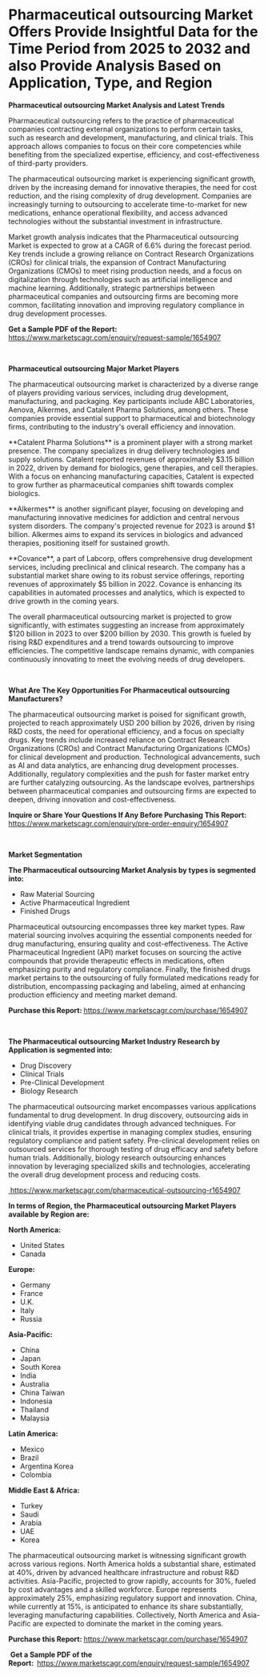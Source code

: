 <p><h1>Pharmaceutical outsourcing Market Offers Provide Insightful Data for the Time Period from 2025 to 2032 and also Provide Analysis Based on Application, Type, and Region</h1></p><p><strong>Pharmaceutical outsourcing Market Analysis and Latest Trends</strong></p>
<p><p>Pharmaceutical outsourcing refers to the practice of pharmaceutical companies contracting external organizations to perform certain tasks, such as research and development, manufacturing, and clinical trials. This approach allows companies to focus on their core competencies while benefiting from the specialized expertise, efficiency, and cost-effectiveness of third-party providers.</p><p>The pharmaceutical outsourcing market is experiencing significant growth, driven by the increasing demand for innovative therapies, the need for cost reduction, and the rising complexity of drug development. Companies are increasingly turning to outsourcing to accelerate time-to-market for new medications, enhance operational flexibility, and access advanced technologies without the substantial investment in infrastructure.</p><p>Market growth analysis indicates that the Pharmaceutical outsourcing Market is expected to grow at a CAGR of 6.6% during the forecast period. Key trends include a growing reliance on Contract Research Organizations (CROs) for clinical trials, the expansion of Contract Manufacturing Organizations (CMOs) to meet rising production needs, and a focus on digitalization through technologies such as artificial intelligence and machine learning. Additionally, strategic partnerships between pharmaceutical companies and outsourcing firms are becoming more common, facilitating innovation and improving regulatory compliance in drug development processes.</p></p>
<p><strong>Get a Sample PDF of the Report:&nbsp;</strong> <a href="https://www.marketscagr.com/enquiry/request-sample/1654907?utm_campaign=3265&utm_medium=2&utm_source=Github&utm_content=ia&utm_term=16042025&utm_id=pharmaceutical-outsourcing">https://www.marketscagr.com/enquiry/request-sample/1654907</a></p>
<p>&nbsp;</p>
<p><strong>Pharmaceutical outsourcing Major Market Players</strong></p>
<p><p>The pharmaceutical outsourcing market is characterized by a diverse range of players providing various services, including drug development, manufacturing, and packaging. Key participants include ABC Laboratories, Aenova, Alkermes, and Catalent Pharma Solutions, among others. These companies provide essential support to pharmaceutical and biotechnology firms, contributing to the industry's overall efficiency and innovation.</p><p>**Catalent Pharma Solutions** is a prominent player with a strong market presence. The company specializes in drug delivery technologies and supply solutions. Catalent reported revenues of approximately $3.15 billion in 2022, driven by demand for biologics, gene therapies, and cell therapies. With a focus on enhancing manufacturing capacities, Catalent is expected to grow further as pharmaceutical companies shift towards complex biologics.</p><p>**Alkermes** is another significant player, focusing on developing and manufacturing innovative medicines for addiction and central nervous system disorders. The company's projected revenue for 2023 is around $1 billion. Alkermes aims to expand its services in biologics and advanced therapies, positioning itself for sustained growth.</p><p>**Covance**, a part of Labcorp, offers comprehensive drug development services, including preclinical and clinical research. The company has a substantial market share owing to its robust service offerings, reporting revenues of approximately $5 billion in 2022. Covance is enhancing its capabilities in automated processes and analytics, which is expected to drive growth in the coming years.</p><p>The overall pharmaceutical outsourcing market is projected to grow significantly, with estimates suggesting an increase from approximately $120 billion in 2023 to over $200 billion by 2030. This growth is fueled by rising R&D expenditures and a trend towards outsourcing to improve efficiencies. The competitive landscape remains dynamic, with companies continuously innovating to meet the evolving needs of drug developers.</p></p>
<p>&nbsp;</p>
<p><strong>What Are The Key Opportunities For Pharmaceutical outsourcing Manufacturers?</strong></p>
<p><p>The pharmaceutical outsourcing market is poised for significant growth, projected to reach approximately USD 200 billion by 2026, driven by rising R&D costs, the need for operational efficiency, and a focus on specialty drugs. Key trends include increased reliance on Contract Research Organizations (CROs) and Contract Manufacturing Organizations (CMOs) for clinical development and production. Technological advancements, such as AI and data analytics, are enhancing drug development processes. Additionally, regulatory complexities and the push for faster market entry are further catalyzing outsourcing. As the landscape evolves, partnerships between pharmaceutical companies and outsourcing firms are expected to deepen, driving innovation and cost-effectiveness.</p></p>
<p><strong>Inquire or Share Your Questions If Any Before Purchasing This Report:</strong> <a href="https://www.marketscagr.com/enquiry/pre-order-enquiry/1654907?utm_campaign=3265&utm_medium=2&utm_source=Github&utm_content=ia&utm_term=16042025&utm_id=pharmaceutical-outsourcing">https://www.marketscagr.com/enquiry/pre-order-enquiry/1654907</a></p>
<p>&nbsp;</p>
<p><strong>Market Segmentation</strong></p>
<p><strong>The Pharmaceutical outsourcing Market Analysis by types is segmented into:</strong></p>
<p><ul><li>Raw Material Sourcing</li><li>Active Pharmaceutical Ingredient</li><li>Finished Drugs</li></ul></p>
<p><p>Pharmaceutical outsourcing encompasses three key market types. Raw material sourcing involves acquiring the essential components needed for drug manufacturing, ensuring quality and cost-effectiveness. The Active Pharmaceutical Ingredient (API) market focuses on sourcing the active compounds that provide therapeutic effects in medications, often emphasizing purity and regulatory compliance. Finally, the finished drugs market pertains to the outsourcing of fully formulated medications ready for distribution, encompassing packaging and labeling, aimed at enhancing production efficiency and meeting market demand.</p></p>
<p><strong>Purchase this Report:&nbsp;</strong><a href="https://www.marketscagr.com/purchase/1654907?utm_campaign=3265&utm_medium=2&utm_source=Github&utm_content=ia&utm_term=16042025&utm_id=pharmaceutical-outsourcing">https://www.marketscagr.com/purchase/1654907</a></p>
<p>&nbsp;</p>
<p><strong>The Pharmaceutical outsourcing Market Industry Research by Application is segmented into:</strong></p>
<p><ul><li>Drug Discovery</li><li>Clinical Trials</li><li>Pre-Clinical Development</li><li>Biology Research</li></ul></p>
<p><p>The pharmaceutical outsourcing market encompasses various applications fundamental to drug development. In drug discovery, outsourcing aids in identifying viable drug candidates through advanced techniques. For clinical trials, it provides expertise in managing complex studies, ensuring regulatory compliance and patient safety. Pre-clinical development relies on outsourced services for thorough testing of drug efficacy and safety before human trials. Additionally, biology research outsourcing enhances innovation by leveraging specialized skills and technologies, accelerating the overall drug development process and reducing costs.</p></p>
<p><a href="https://www.marketscagr.com/pharmaceutical-outsourcing-r1654907?utm_campaign=3265&utm_medium=2&utm_source=Github&utm_content=ia&utm_term=16042025&utm_id=pharmaceutical-outsourcing">&nbsp;https://www.marketscagr.com/pharmaceutical-outsourcing-r1654907</a></p>
<p><strong>In terms of Region, the Pharmaceutical outsourcing Market Players available by Region are:</strong></p>
<p>
    <p> <strong> North America: </strong>
        <ul>
            <li>United States</li>
            <li>Canada</li>
        </ul>
        </p> 
    <p> <strong> Europe: </strong>
        <ul>
            <li>Germany</li>
            <li>France</li>
            <li>U.K.</li>
            <li>Italy</li>
            <li>Russia</li>
        </ul>
        </p> 
    <p> <strong> Asia-Pacific: </strong>
        <ul>
            <li>China</li>
            <li>Japan</li>
            <li>South Korea</li>
            <li>India</li>
            <li>Australia</li>
            <li>China Taiwan</li>
            <li>Indonesia</li>
            <li>Thailand</li>
            <li>Malaysia</li>
        </ul>
        </p> 
    <p> <strong> Latin America: </strong>
        <ul>
            <li>Mexico</li>
            <li>Brazil</li>
            <li>Argentina Korea</li>
            <li>Colombia</li>
        </ul>
        </p> 
    <p> <strong> Middle East & Africa: </strong>
        <ul>
            <li>Turkey</li>
            <li>Saudi</li>
            <li>Arabia</li>
            <li>UAE</li>
            <li>Korea</li>
        </ul>
    </p>
    </p>
<p><p>The pharmaceutical outsourcing market is witnessing significant growth across various regions. North America holds a substantial share, estimated at 40%, driven by advanced healthcare infrastructure and robust R&D activities. Asia-Pacific, projected to grow rapidly, accounts for 30%, fueled by cost advantages and a skilled workforce. Europe represents approximately 25%, emphasizing regulatory support and innovation. China, while currently at 15%, is anticipated to enhance its share substantially, leveraging manufacturing capabilities. Collectively, North America and Asia-Pacific are expected to dominate the market in the coming years.</p></p>
<p><strong>Purchase this Report: </strong><a href="https://www.marketscagr.com/purchase/1654907?utm_campaign=3265&utm_medium=2&utm_source=Github&utm_content=ia&utm_term=16042025&utm_id=pharmaceutical-outsourcing">https://www.marketscagr.com/purchase/1654907</a></p>
<p>&nbsp;<strong>Get a Sample PDF of the Report:&nbsp;&nbsp;</strong><a href="https://www.marketscagr.com/enquiry/request-sample/1654907?utm_campaign=3265&utm_medium=2&utm_source=Github&utm_content=ia&utm_term=16042025&utm_id=pharmaceutical-outsourcing">https://www.marketscagr.com/enquiry/request-sample/1654907</a></p>
<p><strong></strong></p>
<p><p></p><p></p><p></p></p>